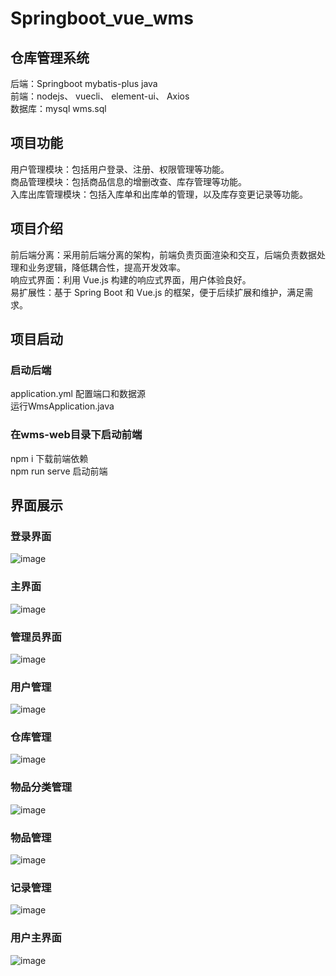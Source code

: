 # Springboot_vue_wms 
## 仓库管理系统  

后端：Springboot mybatis-plus java  
前端：nodejs、 vuecli、 element-ui、 Axios  
数据库：mysql  wms.sql

## 项目功能  
用户管理模块：包括用户登录、注册、权限管理等功能。  
商品管理模块：包括商品信息的增删改查、库存管理等功能。  
入库出库管理模块：包括入库单和出库单的管理，以及库存变更记录等功能。  

## 项目介绍
前后端分离：采用前后端分离的架构，前端负责页面渲染和交互，后端负责数据处理和业务逻辑，降低耦合性，提高开发效率。  
响应式界面：利用 Vue.js 构建的响应式界面，用户体验良好。  
易扩展性：基于 Spring Boot 和 Vue.js 的框架，便于后续扩展和维护，满足需求。  

## 项目启动  
### 启动后端
application.yml        配置端⼝和数据源  
运行WmsApplication.java  

### 在wms-web目录下启动前端  

npm i 下载前端依赖  
npm run serve 启动前端  

## 界面展示  
### 登录界面
![image](https://github.com/digegk/Springboot_vue_wms/assets/102849992/956a7c26-45a8-4cfc-a47c-79d91a182f8c)

### 主界面
![image](https://github.com/digegk/Springboot_vue_wms/assets/102849992/c131ac4b-2800-4b06-b266-0ca52a7c1316)

### 管理员界面
![image](https://github.com/digegk/Springboot_vue_wms/assets/102849992/0ff0024d-e62c-4c7a-8562-5e0e19ea4b75)

### 用户管理
![image](https://github.com/digegk/Springboot_vue_wms/assets/102849992/44296d94-08c7-4df5-84ed-be25f27193f0)

### 仓库管理
![image](https://github.com/digegk/Springboot_vue_wms/assets/102849992/7f39f604-eabe-4adb-b578-2979da18553e)


### 物品分类管理
![image](https://github.com/digegk/Springboot_vue_wms/assets/102849992/e758302d-a14f-47ce-add1-62b94ba7f8af)

### 物品管理
![image](https://github.com/digegk/Springboot_vue_wms/assets/102849992/7ffe3c07-5969-44fa-adf4-21294ed20793)

### 记录管理
![image](https://github.com/digegk/Springboot_vue_wms/assets/102849992/ae9fd38c-89fd-4c52-8913-8fd5226e628f)

### 用户主界面
![image](https://github.com/digegk/Springboot_vue_wms/assets/102849992/8915ab9c-fdeb-4375-8074-b971122730a9)



